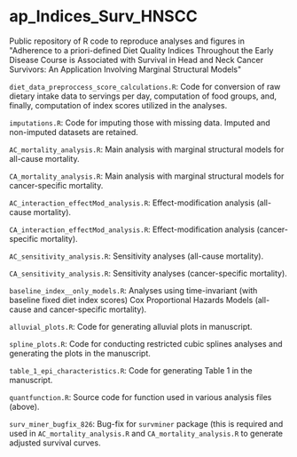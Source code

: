 # ap_Indices_Surv_HNSCC
Public repository of R code to reproduce analyses and figures in "Adherence to a priori-defined Diet Quality Indices Throughout the Early Disease Course is Associated with Survival in Head and Neck Cancer Survivors: An Application Involving Marginal Structural Models"

`diet_data_preproccess_score_calculations.R`: Code for conversion of raw dietary intake data to servings per day, computation of food groups, and, finally, computation of index scores utilized in the analyses.

`imputations.R`: Code for imputing those with missing data. Imputed and non-imputed datasets are retained.

`AC_mortality_analysis.R`: Main analysis with marginal structural models for all-cause mortality.

`CA_mortality_analysis.R`: Main analysis with marginal structural models for cancer-specific mortality.

`AC_interaction_effectMod_analysis.R`: Effect-modification analysis (all-cause mortality).

`CA_interaction_effectMod_analysis.R`: Effect-modification analysis (cancer-specific mortality).

`AC_sensitivity_analysis.R`: Sensitivity analyses (all-cause mortality).

`CA_sensitivity_analysis.R`: Sensitivity analyses (cancer-specific mortality).

`baseline_index__only_models.R`: Analyses using time-invariant (with baseline fixed diet index scores) Cox Proportional Hazards Models (all-cause and cancer-specific mortality).

`alluvial_plots.R`: Code for generating alluvial plots in manuscript.

`spline_plots.R`: Code for conducting restricted cubic splines analyses and generating the plots in the manuscript.

`table_1_epi_characteristics.R`: Code for generating Table 1 in the manuscript.

`quantfunction.R`: Source code for function used in various analysis files (above).

`surv_miner_bugfix_826`: Bug-fix for `survminer` package (this is required and used in `AC_mortality_analysis.R` and `CA_mortality_analysis.R` to generate adjusted survival curves.
